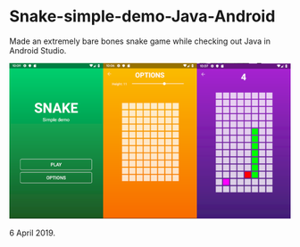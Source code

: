 # Snake-simple-demo-Java-Android

Made an extremely bare bones snake game while checking out Java in Android Studio.

![](SnakeDemo/SnakeDemoImage.png)

6 April 2019.
